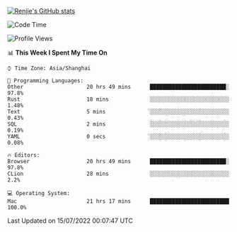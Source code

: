[![Renjie's GitHub stats](https://github-readme-stats.vercel.app/api?username=liurenjie1024&show_icons=true&theme=chartreuse-dark)](https://github.com/anuraghazra/github-readme-stats)

<!--START_SECTION:waka-->
![Code Time](http://img.shields.io/badge/Code%20Time-76%20hrs-blue)

![Profile Views](http://img.shields.io/badge/Profile%20Views-54-blue)

📊 **This Week I Spent My Time On** 

```text
⌚︎ Time Zone: Asia/Shanghai

💬 Programming Languages: 
Other                    20 hrs 49 mins      ████████████████████████░   97.8% 
Rust                     18 mins             ░░░░░░░░░░░░░░░░░░░░░░░░░   1.48% 
Text                     5 mins              ░░░░░░░░░░░░░░░░░░░░░░░░░   0.43% 
SQL                      2 mins              ░░░░░░░░░░░░░░░░░░░░░░░░░   0.19% 
YAML                     0 secs              ░░░░░░░░░░░░░░░░░░░░░░░░░   0.08%

🔥 Editors: 
Browser                  20 hrs 49 mins      ████████████████████████░   97.8% 
CLion                    28 mins             ░░░░░░░░░░░░░░░░░░░░░░░░░   2.2%

💻 Operating System: 
Mac                      21 hrs 17 mins      █████████████████████████   100.0%

```


 Last Updated on 15/07/2022 00:07:47 UTC
<!--END_SECTION:waka-->

